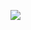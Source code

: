 ![](https://cdn.discordapp.com/attachments/821492995109945446/1309676477679407144/Untitled163_20241122182608.png?ex=674272c4&is=67412144&hm=57dbf583971fa32b86ac4d90ff24e94475b1549f7cf9d2d4dc5c27c390df148a&)
